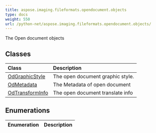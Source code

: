 ```yaml
---
title: aspose.imaging.fileformats.opendocument.objects
type: docs
weight: 550
url: /python-net/aspose.imaging.fileformats.opendocument.objects/
---
```



The Open document objects

## **Classes**
| **Class** | **Description** |
| :- | :- |
| [OdGraphicStyle](/imaging/python-net/aspose.imaging.fileformats.opendocument.objects/odgraphicstyle/) | The open document graphic style. |
| [OdMetadata](/imaging/python-net/aspose.imaging.fileformats.opendocument.objects/odmetadata/) | The Metadata of open document |
| [OdTransformInfo](/imaging/python-net/aspose.imaging.fileformats.opendocument.objects/odtransforminfo/) | The open document translate info |
## **Enumerations**
| **Enumeration** | **Description** |
| :- | :- |
